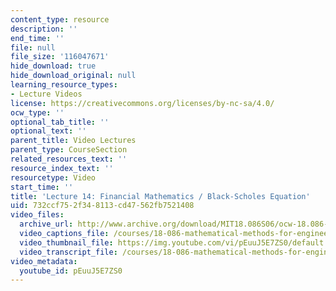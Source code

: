 ```yaml
---
content_type: resource
description: ''
end_time: ''
file: null
file_size: '116047671'
hide_download: true
hide_download_original: null
learning_resource_types:
- Lecture Videos
license: https://creativecommons.org/licenses/by-nc-sa/4.0/
ocw_type: ''
optional_tab_title: ''
optional_text: ''
parent_title: Video Lectures
parent_type: CourseSection
related_resources_text: ''
resource_index_text: ''
resourcetype: Video
start_time: ''
title: 'Lecture 14: Financial Mathematics / Black-Scholes Equation'
uid: 732ccf75-2f34-8113-cd47-562fb7521408
video_files:
  archive_url: http://www.archive.org/download/MIT18.086S06/ocw-18.086-10mar2006-220k.mp4
  video_captions_file: /courses/18-086-mathematical-methods-for-engineers-ii-spring-2006/c319697cabc850bebacf953da985f40a_pEuuJ5E7ZS0.vtt
  video_thumbnail_file: https://img.youtube.com/vi/pEuuJ5E7ZS0/default.jpg
  video_transcript_file: /courses/18-086-mathematical-methods-for-engineers-ii-spring-2006/fa8ca903acabea2c669d43db33a13130_pEuuJ5E7ZS0.pdf
video_metadata:
  youtube_id: pEuuJ5E7ZS0
---
```

